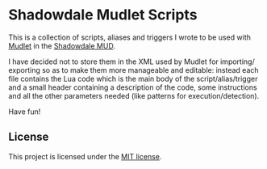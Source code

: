 # Shadowdale Mudlet Scripts

This is a collection of scripts, aliases and triggers I wrote to be used with
[Mudlet][Mudlet homepage] in the [Shadowdale MUD][GNSMud forum].

I have decided not to store them in the XML used by Mudlet for importing/
exporting so as to make them more manageable and editable: instead each file
contains the Lua code which is the main body of the script/alias/trigger
and a small header containing a description of the code, some instructions
and all the other parameters needed (like patterns for execution/detection).

Have fun!

## License

This project is licensed under the [MIT license][License file].

[Mudlet homepage]: https://www.mudlet.org/
[GNSMud forum]: http://gnsmud.org/forum/
[License file]: LICENSE
